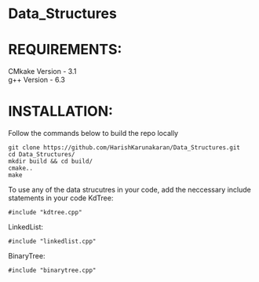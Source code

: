 # Data_Structures

# REQUIREMENTS:

CMkake Version - 3.1 <br />
g++ Version    - 6.3 <br />

# INSTALLATION:

Follow the commands below to build the repo locally

```
git clone https://github.com/HarishKarunakaran/Data_Structures.git
cd Data_Structures/
mkdir build && cd build/
cmake.. 
make
```

To use any of the data strucutres in your code, add the neccessary include statements in your code
KdTree:
```
#include "kdtree.cpp"
```

LinkedList:
```
#include "linkedlist.cpp"
```

BinaryTree:
```
#include "binarytree.cpp"
```

